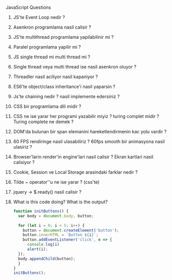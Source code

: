 JavaScript Questions

1. JS'te Event Loop nedir ?
2. Asenkron programlama nasil calisir ?
3. JS'te multithread programlama yapilabilinir mi ?
4. Paralel programlama yapilir mi ?
5. JS single thread mi multi thread mi ?
6. Single thread veya multi thread ise nasil asenkron oluyor ?
7. Threadler nasil aciliyor nasil kapaniyor ?
8. ES6'te object/class inheritance'i nasil yaparsin ?
9. Js'te chaining nedir ? nasil implemente edersiniz ?
10. CSS bir programlama dili midir ? 
11. CSS ne ise yarar her programi yazabilir miyiz ? turing complet midir ? Turing complete ne demek ?
12. DOM'da bulunan bir span elemanini hareketlendirmenin kac yolu vardir ?
13. 60 FPS rendiringe nasil ulasabiliriz ? 60fps smooth bir animasyona nasil ulasiriz ?
14. Browser'larin render'in engine'lari nasil calisir ? Ekran kartlari nasil calisiyor ?
15. Cookie, Session ve Local Storage arasindaki farklar nedir ?
16. Tilde ~ operator''u ne ise yarar ? (css'te)
17. jquery -> $.ready() nasil calisir ?

18. What is this code doing? What is the output?
    ```javascript
    function initButtons() {
      var body = document.body, button;
      
      for (let i = 0; i < 5; i++) {
        button = document.createElement('button');
        button.innerHTML = `Button ${i}`;
        button.addEventListener('click', e => {
          console.log(i)
          alert(i);
      });
      body.appendChild(button);
      }
    }
    initButtons();
    ```